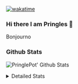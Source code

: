 [![wakatime](https://wakatime.com/badge/user/abd317df-612e-44b4-8787-15db7b574b2f.svg)](https://wakatime.com/@abd317df-612e-44b4-8787-15db7b574b2f)
### Hi there I am Pringles 👋

Bonjourno

### Github Stats
![PringlePot' Github Stats](https://github-readme-stats.vercel.app/api?username=PringlePot&show_icons=true&theme=dark&count_private=true)

<details>
  <summary>Detailed Stats</summary>
    
<!--START_SECTION:waka-->
![Code Time](http://img.shields.io/badge/Code%20Time-442%20hrs-blue)

![Profile Views](http://img.shields.io/badge/Profile%20Views-0-blue)

![Lines of code](https://img.shields.io/badge/From%20Hello%20World%20I%27ve%20Written-110%20Thousand%20lines%20of%20code-blue)

**🐱 My GitHub Data** 

> 🏆 219 Contributions in the Year 2022
 > 
> 📦 90.8 kB Used in GitHub's Storage 
 > 
> 🚫 Not Opted to Hire
 > 
> 📜 10 Public Repositories 
 > 
> 🔑 11 Private Repositories  
 > 
**I'm an Early 🐤** 

```text
🌞 Morning    153 commits    ████░░░░░░░░░░░░░░░░░░░░░   18.02% 
🌆 Daytime    342 commits    ██████████░░░░░░░░░░░░░░░   40.28% 
🌃 Evening    354 commits    ██████████░░░░░░░░░░░░░░░   41.7% 
🌙 Night      0 commits      ░░░░░░░░░░░░░░░░░░░░░░░░░   0.0%

```
📅 **I'm Most Productive on Sunday** 

```text
Monday       167 commits    █████░░░░░░░░░░░░░░░░░░░░   19.67% 
Tuesday      73 commits     ██░░░░░░░░░░░░░░░░░░░░░░░   8.6% 
Wednesday    99 commits     ███░░░░░░░░░░░░░░░░░░░░░░   11.66% 
Thursday     112 commits    ███░░░░░░░░░░░░░░░░░░░░░░   13.19% 
Friday       81 commits     ██░░░░░░░░░░░░░░░░░░░░░░░   9.54% 
Saturday     141 commits    ████░░░░░░░░░░░░░░░░░░░░░   16.61% 
Sunday       176 commits    █████░░░░░░░░░░░░░░░░░░░░   20.73%

```


📊 **This Week I Spent My Time On** 

```text
⌚︎ Time Zone: Europe/Amsterdam

💬 Programming Languages: 
TypeScript               2 hrs 20 mins       ████████████░░░░░░░░░░░░░   48.8% 
Go                       1 hr                █████░░░░░░░░░░░░░░░░░░░░   20.99% 
JavaScript               19 mins             █░░░░░░░░░░░░░░░░░░░░░░░░   6.77% 
Markdown                 14 mins             █░░░░░░░░░░░░░░░░░░░░░░░░   5.07% 
Docker                   13 mins             █░░░░░░░░░░░░░░░░░░░░░░░░   4.61%

🔥 Editors: 
WebStorm                 3 hrs 22 mins       █████████████████░░░░░░░░   70.57% 
GoLand                   1 hr 24 mins        ███████░░░░░░░░░░░░░░░░░░   29.43%

🐱‍💻 Projects: 
workers-proxy            1 hr 42 mins        █████████░░░░░░░░░░░░░░░░   35.6% 
Backend                  1 hr 6 mins         █████░░░░░░░░░░░░░░░░░░░░   23.08% 
Frontend                 1 hr 4 mins         █████░░░░░░░░░░░░░░░░░░░░   22.59% 
workers-test             35 mins             ███░░░░░░░░░░░░░░░░░░░░░░   12.38% 
Viewer                   18 mins             █░░░░░░░░░░░░░░░░░░░░░░░░   6.35%

💻 Operating System: 
Windows                  4 hrs 47 mins       █████████████████████████   100.0%

```

**I Mostly Code in Java** 

```text
Java                     7 repos             ███████████░░░░░░░░░░░░░░   43.75% 
JavaScript               2 repos             ███░░░░░░░░░░░░░░░░░░░░░░   12.5% 
TypeScript               2 repos             ███░░░░░░░░░░░░░░░░░░░░░░   12.5% 
Python                   1 repo              █░░░░░░░░░░░░░░░░░░░░░░░░   6.25% 
Kotlin                   1 repo              █░░░░░░░░░░░░░░░░░░░░░░░░   6.25%

```


**Timeline**

![Chart not found](https://raw.githubusercontent.com/PringlePot/PringlePot/main/charts/bar_graph.png) 


 Last Updated on 04/03/2022 00:49:20 UTC
<!--END_SECTION:waka-->

</details>

